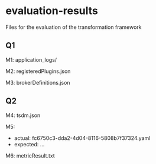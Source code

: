 # evaluation-results
Files for the evaluation of the transformation framework

## Q1

M1: application_logs/

M2: registeredPlugins.json

M3: brokerDefinitions.json

## Q2

M4: tsdm.json

M5: 
* actual: fc6750c3-dda2-4d04-8116-5808b7f37324.yaml
* expected: ...

M6: metricResult.txt